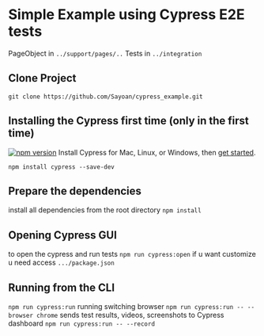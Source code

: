 # Simple Example using Cypress E2E tests
PageObject in `../support/pages/..`
Tests in `../integration`

## Clone Project
`git clone https://github.com/Sayoan/cypress_example.git`
## Installing the Cypress first time (only in the first time)
[![npm version](https://camo.githubusercontent.com/eeac3804665f2c05dfaf1d18dff2722db530cde0/68747470733a2f2f62616467652e667572792e696f2f6a732f637970726573732e737667)](https://badge.fury.io/js/cypress)
Install Cypress for Mac, Linux, or Windows, then  [get started](https://docs.cypress.io/guides/getting-started/installing-cypress.html).

`npm install cypress --save-dev`

## Prepare the dependencies
install all dependencies from the root directory
`npm install`

## Opening Cypress GUI
to open the cypress and run tests
`npm run cypress:open` 
if u want customize u need access `.../package.json`

## Running from the CLI
`npm run cypress:run`
running switching browser
`npm run cypress:run -- --browser chrome`
sends test results, videos, screenshots to Cypress dashboard
`npm run cypress:run -- --record`
